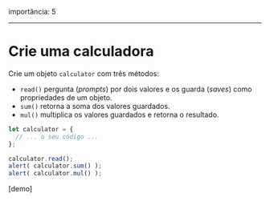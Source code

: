 importância: 5

---

# Crie uma calculadora

Crie um objeto `calculator` com três métodos:

- `read()` pergunta (*prompts*) por dois valores e os guarda (*saves*) como propriedades de um objeto.
- `sum()` retorna a soma dos valores guardados.
- `mul()` multiplica os valores guardados e retorna o resultado.

```js
let calculator = {
  // ... o seu código ...
};

calculator.read();
alert( calculator.sum() );
alert( calculator.mul() );
```

[demo]
